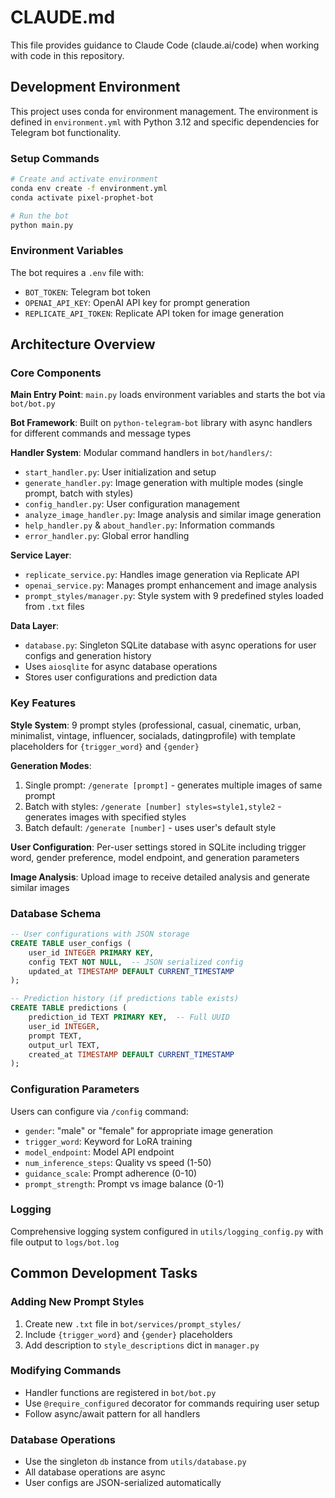 # CLAUDE.md

This file provides guidance to Claude Code (claude.ai/code) when working with code in this repository.

## Development Environment

This project uses conda for environment management. The environment is defined in `environment.yml` with Python 3.12 and specific dependencies for Telegram bot functionality.

### Setup Commands
```bash
# Create and activate environment
conda env create -f environment.yml
conda activate pixel-prophet-bot

# Run the bot
python main.py
```

### Environment Variables
The bot requires a `.env` file with:
- `BOT_TOKEN`: Telegram bot token
- `OPENAI_API_KEY`: OpenAI API key for prompt generation
- `REPLICATE_API_TOKEN`: Replicate API token for image generation

## Architecture Overview

### Core Components

**Main Entry Point**: `main.py` loads environment variables and starts the bot via `bot/bot.py`

**Bot Framework**: Built on `python-telegram-bot` library with async handlers for different commands and message types

**Handler System**: Modular command handlers in `bot/handlers/`:
- `start_handler.py`: User initialization and setup
- `generate_handler.py`: Image generation with multiple modes (single prompt, batch with styles)
- `config_handler.py`: User configuration management
- `analyze_image_handler.py`: Image analysis and similar image generation
- `help_handler.py` & `about_handler.py`: Information commands
- `error_handler.py`: Global error handling

**Service Layer**:
- `replicate_service.py`: Handles image generation via Replicate API
- `openai_service.py`: Manages prompt enhancement and image analysis
- `prompt_styles/manager.py`: Style system with 9 predefined styles loaded from `.txt` files

**Data Layer**: 
- `database.py`: Singleton SQLite database with async operations for user configs and generation history
- Uses `aiosqlite` for async database operations
- Stores user configurations and prediction data

### Key Features

**Style System**: 9 prompt styles (professional, casual, cinematic, urban, minimalist, vintage, influencer, socialads, datingprofile) with template placeholders for `{trigger_word}` and `{gender}`

**Generation Modes**:
1. Single prompt: `/generate [prompt]` - generates multiple images of same prompt
2. Batch with styles: `/generate [number] styles=style1,style2` - generates images with specified styles
3. Batch default: `/generate [number]` - uses user's default style

**User Configuration**: Per-user settings stored in SQLite including trigger word, gender preference, model endpoint, and generation parameters

**Image Analysis**: Upload image to receive detailed analysis and generate similar images

### Database Schema

```sql
-- User configurations with JSON storage
CREATE TABLE user_configs (
    user_id INTEGER PRIMARY KEY,
    config TEXT NOT NULL,  -- JSON serialized config
    updated_at TIMESTAMP DEFAULT CURRENT_TIMESTAMP
);

-- Prediction history (if predictions table exists)
CREATE TABLE predictions (
    prediction_id TEXT PRIMARY KEY,  -- Full UUID
    user_id INTEGER,
    prompt TEXT,
    output_url TEXT,
    created_at TIMESTAMP DEFAULT CURRENT_TIMESTAMP
);
```

### Configuration Parameters

Users can configure via `/config` command:
- `gender`: "male" or "female" for appropriate image generation
- `trigger_word`: Keyword for LoRA training
- `model_endpoint`: Model API endpoint
- `num_inference_steps`: Quality vs speed (1-50)
- `guidance_scale`: Prompt adherence (0-10)
- `prompt_strength`: Prompt vs image balance (0-1)

### Logging

Comprehensive logging system configured in `utils/logging_config.py` with file output to `logs/bot.log`

## Common Development Tasks

### Adding New Prompt Styles
1. Create new `.txt` file in `bot/services/prompt_styles/`
2. Include `{trigger_word}` and `{gender}` placeholders
3. Add description to `style_descriptions` dict in `manager.py`

### Modifying Commands
- Handler functions are registered in `bot/bot.py`
- Use `@require_configured` decorator for commands requiring user setup
- Follow async/await pattern for all handlers

### Database Operations
- Use the singleton `db` instance from `utils/database.py`
- All database operations are async
- User configs are JSON-serialized automatically